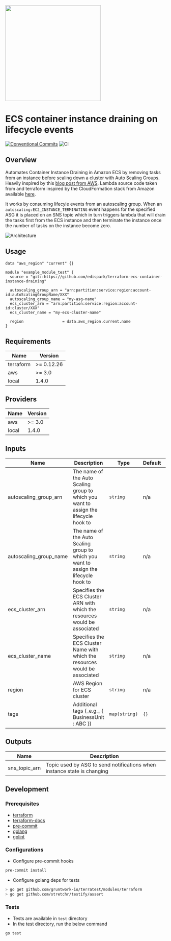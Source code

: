 <img src="https://edispark.com/assets/img/logo_dark.png" width="300">

# ECS container instance draining on lifecycle events

[![Conventional Commits](https://img.shields.io/badge/Conventional%20Commits-1.0.0-yellow.svg)](https://conventionalcommits.org)
![CI](https://github.com/edispark/terraform-ecs-container-instance-draining/workflows/build/badge.svg)

## Overview

Automates Container Instance Draining in Amazon ECS by removing tasks from an instance before scaling down a cluster with Auto Scaling Groups. Heavily inspired by this [blog post from AWS](https://aws.amazon.com/it/blogs/compute/how-to-automate-container-instance-draining-in-amazon-ecs/).
Lambda source code taken from and terraform inspired by the CloudFormation stack from Amazon available [here](https://github.com/aws-samples/ecs-cid-sample/blob/master/cform/ecs.yaml).  

It works by consuming lifecyle events from an autoscaling group. When an `autoscaling:EC2_INSTANCE_TERMINATING` event happens for the specified ASG it is placed on an SNS topic which in turn triggers lambda that will drain the tasks first from the ECS instance and then terminate the instance once the number of tasks on the instance become zero.

![Architecture](/media/architecture.png?raw=true "Architecture")


## Usage

```hcl
data "aws_region" "current" {}

module "example_module_test" {
  source = "git::https://github.com/edispark/terraform-ecs-container-instance-draining"

  autoscaling_group_arn = "arn:partition:service:region:account-id:autoScalingGroupName/XXX"
  autoscaling_group_name = "my-asg-name"
  ecs_cluster_arn = "arn:partition:service:region:account-id:cluster/XXX"
  ecs_cluster_name = "my-ecs-cluster-name"

  region                 = data.aws_region.current.name
}
```

<!-- BEGINNING OF PRE-COMMIT-TERRAFORM DOCS HOOK -->
## Requirements

| Name | Version |
|------|---------|
| terraform | >= 0.12.26 |
| aws | >= 3.0 |
| local | 1.4.0 |

## Providers

| Name | Version |
|------|---------|
| aws | >= 3.0 |
| local | 1.4.0 |

## Inputs

| Name | Description | Type | Default | Required |
|------|-------------|------|---------|:--------:|
| autoscaling\_group\_arn | The name of the Auto Scaling group to which you want to assign the lifecycle hook to | `string` | n/a | yes |
| autoscaling\_group\_name | The name of the Auto Scaling group to which you want to assign the lifecycle hook to | `string` | n/a | yes |
| ecs\_cluster\_arn | Specifies the ECS Cluster ARN with which the resources would be associated | `string` | n/a | yes |
| ecs\_cluster\_name | Specifies the ECS Cluster Name with which the resources would be associated | `string` | n/a | yes |
| region | AWS Region for ECS cluster | `string` | n/a | yes |
| tags | Additional tags (\_e.g.\_ { BusinessUnit : ABC }) | `map(string)` | `{}` | no |

## Outputs

| Name | Description |
|------|-------------|
| sns\_topic\_arn | Topic used by ASG to send notifications when instance state is changing |

<!-- END OF PRE-COMMIT-TERRAFORM DOCS HOOK -->

## Development

### Prerequisites 

- [terraform](https://learn.hashicorp.com/terraform/getting-started/install#installing-terraform)
- [terraform-docs](https://github.com/segmentio/terraform-docs)
- [pre-commit](https://pre-commit.com/#install)
- [golang](https://golang.org/doc/install#install)
- [golint](https://github.com/golang/lint#installation)

### Configurations

- Configure pre-commit hooks
```sh
pre-commit install
```

- Configure golang deps for tests
```sh
> go get github.com/gruntwork-io/terratest/modules/terraform
> go get github.com/stretchr/testify/assert
```

### Tests

- Tests are available in `test` directory
- In the test directory, run the below command
```sh
go test
```
